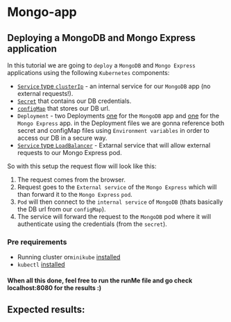 # Mongo-app
## Deploying a MongoDB and Mongo Express application

In this tutorial we are going to `deploy` a `MongoDB` and `Mongo Express` applications using the following `Kubernetes` components: 
* [`Service` type `clusterIp`](https://github.com/tpaz1/Mongo-app/blob/main/app/03-mongoDB-service.yaml) - an internal service for our `MongoDB` app (no external requests!).
* [`Secret`](https://github.com/tpaz1/Mongo-app/blob/main/app/01-mongoDB-secret.yaml) that contains our DB credentials.
* [`configMap`](https://github.com/tpaz1/Mongo-app/blob/main/app/04-configmap.yaml) that stores our DB url.
* `Deployment` - two Deployments [one](https://github.com/tpaz1/Mongo-app/blob/main/app/02-mongoDB-deployment.yaml) for the `MongoDB` app and [one](https://github.com/tpaz1/Mongo-app/blob/main/app/05-mongo-exp-deployment.yaml) for the `Mongo Express` app. in the Deployment files we are gonna reference both secret and configMap files using `Environment variables` in order to access our DB in a secure way.
* [`Service` type `LoadBalancer`](https://github.com/tpaz1/Mongo-app/blob/main/app/06-mongo-exp-service.yaml) - Extarnal service that will allow external requests to our Mongo Express pod.

So with this setup the request flow will look like this:
1. The request comes from the browser.
2. Request goes to the `External service` of the `Mongo Express` which will than forward it to the `Mongo Express` `pod`.
3. `Pod` will then connect to the `internal service` of `MongoDB` (thats basically the DB url from our `configMap`).
4. The service will forward the request to the `MongoDB` pod where it will authenticate using the credentials (from the `secret`).

### Pre requirements
* Running cluster or`minikube` [installed](https://minikube.sigs.k8s.io/docs/start/)
* `kubectl` [installed](https://kubernetes.io/docs/tasks/tools/install-kubectl/)




#### When all this done, feel free to run the runMe file and go check localhost:8080 for the results :)

## Expected results:
